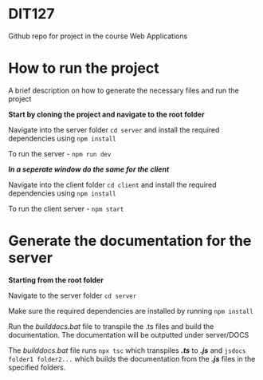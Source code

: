 # DIT127
Github repo for project in the course Web Applications


# How to run the project
A brief description on how to generate the necessary files and run the project

**Start by cloning the project and navigate to the root folder**

Navigate into the server folder ```cd server``` and install the required dependencies using  ```npm install```

To run the server - ```npm run dev```


***In a seperate window do the same for the client***

Navigate into the client folder ```cd client``` and install the required dependencies using ```npm install```

To run the client server - ```npm start```


# Generate the documentation for the server
**Starting from the root folder**

Navigate to the server folder ```cd server```

Make sure the required dependencies are installed by running ```npm install```

Run the *builddocs.bat* file to transpile the .ts files and build the documentation.
The documentation will be outputted under server/DOCS

The *builddocs.bat* file runs ```npx tsc``` which transpiles ***.ts*** to ***.js*** and ```jsdocs folder1 folder2...``` which builds the documentation from the ***.js*** files in the specified folders.
